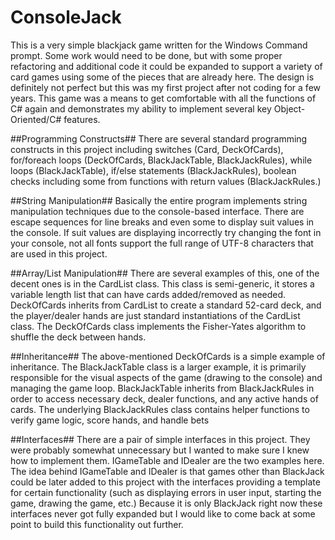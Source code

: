 # ConsoleJack

This is a very simple blackjack game written for the Windows Command prompt. Some work would need to be done, but with some proper refactoring and additional code it could be expanded to support a variety of card games using some of the pieces that are already here.  The design is definitely not perfect but this was my first project after not coding for a few years. This game was a means to get comfortable with all the functions of C# again and demonstrates my ability to implement several key Object-Oriented/C# features.

##Programming Constructs##
There are several standard programming constructs in this project including switches (Card, DeckOfCards), for/foreach loops (DeckOfCards, BlackJackTable, BlackJackRules), while loops (BlackJackTable), if/else statements (BlackJackRules), boolean checks including some from functions with return values (BlackJackRules.)

##String Manipulation##
Basically the entire program implements string manipulation techniques due to the console-based interface.  There are escape sequences for line breaks and even some to display suit values in the console.  If suit values are displaying incorrectly try changing the font in your console, not all fonts support the full range of UTF-8 characters that are used in this project.

##Array/List Manipulation##
There are several examples of this, one of the decent ones is in the CardList class.  This class is semi-generic, it stores a variable length list that can have cards added/removed as needed.  DeckOfCards inherits from CardList to create a standard 52-card deck, and the player/dealer hands are just standard instantiations of the CardList class.  The DeckOfCards class implements the Fisher-Yates algorithm to shuffle the deck between hands.

##Inheritance##
The above-mentioned DeckOfCards is a simple example of inheritance.  The BlackJackTable class is a larger example, it is primarily responsible for the visual aspects of the game (drawing to the console) and managing the game loop.  BlackJackTable inherits from BlackJackRules in order to access necessary deck, dealer functions, and any active hands of cards.  The underlying BlackJackRules class contains helper functions to verify game logic, score hands, and handle bets

##Interfaces##
There are a pair of simple interfaces in this project.  They were probably somewhat unnecessary but I wanted to make sure I knew how to implement them.  IGameTable and IDealer are the two examples here.  The idea behind IGameTable and IDealer is that games other than BlackJack could be later added to this project with the interfaces providing a template for certain functionality (such as displaying errors in user input, starting the game, drawing the game, etc.)  Because it is only BlackJack right now these interfaces never got fully expanded but I would like to come back at some point to build this functionality out further.
